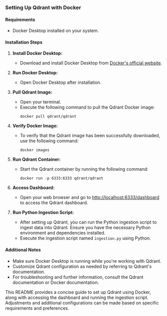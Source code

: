 ### Setting Up Qdrant with Docker

#### Requirements
- Docker Desktop installed on your system.

#### Installation Steps

1. **Install Docker Desktop:**
    - Download and install Docker Desktop from [Docker's official website](https://www.docker.com/products/docker-desktop).

2. **Run Docker Desktop:**
    - Open Docker Desktop after installation.

3. **Pull Qdrant Image:**
    - Open your terminal.
    - Execute the following command to pull the Qdrant Docker image:
      ```
      docker pull qdrant/qdrant
      ```

4. **Verify Docker Image:**
    - To verify that the Qdrant image has been successfully downloaded, use the following command:
      ```
      docker images
      ```

5. **Run Qdrant Container:**
    - Start the Qdrant container by running the following command:
      ```
      docker run -p 6333:6333 qdrant/qdrant
      ```

6. **Access Dashboard:**
    - Open your web browser and go to [http://localhost:6333/dashboard](http://localhost:6333/dashboard) to access the Qdrant dashboard.

7. **Run Python Ingestion Script:**
    - After setting up Qdrant, you can run the Python ingestion script to ingest data into Qdrant. Ensure you have the necessary Python environment and dependencies installed.
    - Execute the ingestion script named `ingestion.py` using Python.

#### Additional Notes
- Make sure Docker Desktop is running while you're working with Qdrant.
- Customize Qdrant configuration as needed by referring to Qdrant's documentation.
- For troubleshooting and further information, consult the Qdrant documentation or Docker documentation.

This README provides a concise guide to set up Qdrant using Docker, along with accessing the dashboard and running the ingestion script. Adjustments and additional configurations can be made based on specific requirements and preferences.